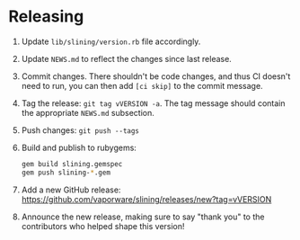 # Releasing

1. Update `lib/slining/version.rb` file accordingly.
2. Update `NEWS.md` to reflect the changes since last release.
3. Commit changes. There shouldn't be code changes, and thus CI doesn't need to
   run, you can then add `[ci skip]` to the commit message.
4. Tag the release: `git tag vVERSION -a`. The tag message should contain the
   appropriate `NEWS.md` subsection.
5. Push changes: `git push --tags`
6. Build and publish to rubygems:
   ```bash
   gem build slining.gemspec
   gem push slining-*.gem
   ```

7. Add a new GitHub release:
   https://github.com/vaporware/slining/releases/new?tag=vVERSION
8. Announce the new release, making sure to say "thank you" to the contributors
   who helped shape this version!
